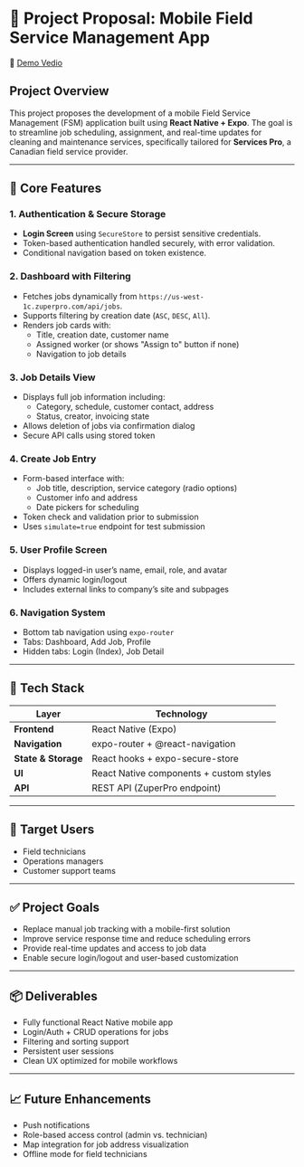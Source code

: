 # 📄 Project Proposal: Mobile Field Service Management App

🔗 [Demo Vedio](https://drive.google.com/file/d/1m0C3A5NL_mA8XTFI_Qmb_H4Lm_tfOSLW/view?usp=drive_link)

## Project Overview
This project proposes the development of a mobile Field Service Management (FSM) application built using **React Native + Expo**. The goal is to streamline job scheduling, assignment, and real-time updates for cleaning and maintenance services, specifically tailored for **Services Pro**, a Canadian field service provider.

---

## 🧩 Core Features

### 1. **Authentication & Secure Storage**
- **Login Screen** using `SecureStore` to persist sensitive credentials.
- Token-based authentication handled securely, with error validation.
- Conditional navigation based on token existence.

### 2. **Dashboard with Filtering**
- Fetches jobs dynamically from `https://us-west-1c.zuperpro.com/api/jobs`.
- Supports filtering by creation date (`ASC`, `DESC`, `All`).
- Renders job cards with:
  - Title, creation date, customer name
  - Assigned worker (or shows "Assign to" button if none)
  - Navigation to job details

### 3. **Job Details View**
- Displays full job information including:
  - Category, schedule, customer contact, address
  - Status, creator, invoicing state
- Allows deletion of jobs via confirmation dialog
- Secure API calls using stored token

### 4. **Create Job Entry**
- Form-based interface with:
  - Job title, description, service category (radio options)
  - Customer info and address
  - Date pickers for scheduling
- Token check and validation prior to submission
- Uses `simulate=true` endpoint for test submission

### 5. **User Profile Screen**
- Displays logged-in user’s name, email, role, and avatar
- Offers dynamic login/logout
- Includes external links to company’s site and subpages

### 6. **Navigation System**
- Bottom tab navigation using `expo-router`
- Tabs: Dashboard, Add Job, Profile
- Hidden tabs: Login (Index), Job Detail

---

## 🔧 Tech Stack

| Layer        | Technology         |
|--------------|-------------------|
| **Frontend** | React Native (Expo) |
| **Navigation** | expo-router + @react-navigation |
| **State & Storage** | React hooks + expo-secure-store |
| **UI** | React Native components + custom styles |
| **API** | REST API (ZuperPro endpoint) |

---

## 🎯 Target Users
- Field technicians
- Operations managers
- Customer support teams

---

## ✅ Project Goals
- Replace manual job tracking with a mobile-first solution
- Improve service response time and reduce scheduling errors
- Provide real-time updates and access to job data
- Enable secure login/logout and user-based customization

---

## 📦 Deliverables
- Fully functional React Native mobile app
- Login/Auth + CRUD operations for jobs
- Filtering and sorting support
- Persistent user sessions
- Clean UX optimized for mobile workflows

---

## 📈 Future Enhancements
- Push notifications
- Role-based access control (admin vs. technician)
- Map integration for job address visualization
- Offline mode for field technicians
